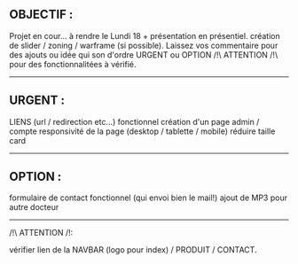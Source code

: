 ## OBJECTIF :

Projet en cour... à rendre le Lundi 18 + présentation en présentiel. 
création de slider / zoning / warframe (si possible).
Laissez vos commentaire pour des ajouts ou idée qui son d'ordre URGENT ou OPTION
/!\ ATTENTION /!\ pour des fonctionnalitées à vérifié.

--------------------------------------------------------------------------------------------
## URGENT :

LIENS (url / redirection etc...) fonctionnel
création d'un page admin / compte
responsivité de la page (desktop / tablette / mobile)
réduire taille card

--------------------------------------------------------------------------------------------
## OPTION :

formulaire de contact fonctionnel (qui envoi bien le mail!)
ajout de MP3 pour autre docteur

--------------------------------------------------------------------------------------------
/!\ ATTENTION /!\:

vérifier lien de la NAVBAR (logo pour index) / PRODUIT / CONTACT.

